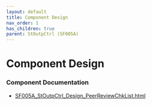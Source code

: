 ```yaml
---
layout: default
title: Component Design
nav_order: 1
has_children: true
parent: StOutpCtrl (SF005A)
---
```

# Component Design
### Component Documentation

- [SF005A_StOutpCtrl_Design_PeerReviewChkList.html](Doc/SF005A_StOutpCtrl_Design_PeerReviewChkList.html)

